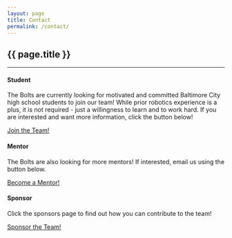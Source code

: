 ```yaml
---
layout: page
title: Contact
permalink: /contact/
---
```


<div class="container" markdown="1">
<section class="card bg-light page-card p-4" markdown="1">

<h1 class="mx-auto">{{ page.title }}</h1>
<hr class="p-0">


<div class="container">
<div class="row">

<div class="col-md">
<div class="card mb-4">
<div class="card-header bg-theme"><h4 class="card-title text-center text-light m-0">Student</h4></div>
<div class="card-body">
<p class="card-text">The Bolts are currently looking for motivated and committed Baltimore City high school students to join our team! While prior robotics experience is a plus, it is not required - just a willingness to learn and to work hard. If you are interested and want more information, click the button below!</p>
<a href="mailto:info@baltimorebolts.com" class="btn btn-primary w-100 bg-theme-inv">Join the Team!</a>
</div>
</div>
</div>

<div class="col-md">
<div class="card mb-4">
<div class="card-header bg-theme"><h4 class="card-title text-center text-light m-0">Mentor</h4></div>
<div class="card-body">
<p class="card-text">The Bolts are also looking for more mentors! If interested, email us using the button below.</p>
<a href="mailto:info@baltimorebolts.com" class="btn btn-primary w-100 bg-theme-inv">Become a Mentor!</a>
</div>
</div>
</div>

<div class="col-md">
<div class="card">
<div class="card-header bg-theme"><h4 class="card-title text-center text-light m-0">Sponsor</h4></div>
<div class="card-body">
<p class="card-text">Click the sponsors page to find out how you can contribute to the team!</p>
<a href="/sponsors" class="btn btn-primary w-100 bg-theme-inv">Sponsor the Team!</a>
</div>
</div>
</div>

</div>
</div>


</section>
</div>
